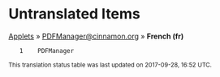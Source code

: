 # Untranslated Items
[Applets](../../../README.md) &#187; [PDFManager@cinnamon.org](../README.md) &#187; **French (fr)**

       1	PDFManager

<sup>This translation status table was last updated on 2017-09-28, 16:52 UTC.</sup>
